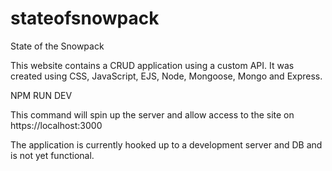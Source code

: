 # stateofsnowpack
State of the Snowpack

This website contains a CRUD application using a custom API. It was created using CSS, JavaScript, EJS, Node, Mongoose, Mongo and Express.

NPM RUN DEV

This command will spin up the server and allow access to the site on https://localhost:3000

The application is currently hooked up to a development server and DB and is not yet functional.
